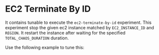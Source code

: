 # EC2 Terminate By ID

It contains tunable to execute the `ec2-terminate-by-id` experiment. This experiment stop the given ec2 instance matched by `EC2_INSTANCE_ID` and `REGION`. It restart the instance after waiting for the specified `TOTAL_CHAOS_DURATION` duration.

Use the following example to tune this:
<references to the sample manifest>